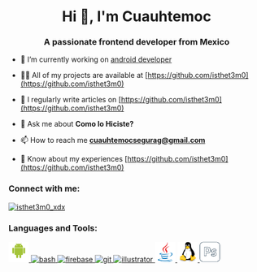 <h1 align="center">Hi 👋, I'm Cuauhtemoc</h1>
<h3 align="center">A passionate frontend developer from Mexico</h3>

- 🔭 I’m currently working on [android developer](https://github.com/isthet3m0/database-android-studio.git)

- 👨‍💻 All of my projects are available at [https://github.com/isthet3m0](https://github.com/isthet3m0)

- 📝 I regularly write articles on [https://github.com/isthet3m0](https://github.com/isthet3m0)

- 💬 Ask me about **Como lo Hiciste?**

- 📫 How to reach me **cuauhtemocsegurag@gmail.com**

- 📄 Know about my experiences [https://github.com/isthet3m0](https://github.com/isthet3m0)

<h3 align="left">Connect with me:</h3>
<p align="left">
<a href="https://instagram.com/isthet3m0_xdx" target="blank"><img align="center" src="https://raw.githubusercontent.com/rahuldkjain/github-profile-readme-generator/master/src/images/icons/Social/instagram.svg" alt="isthet3m0_xdx" height="30" width="40" /></a>
</p>

<h3 align="left">Languages and Tools:</h3>
<p align="left"> <a href="https://developer.android.com" target="_blank" rel="noreferrer"> <img src="https://raw.githubusercontent.com/devicons/devicon/master/icons/android/android-original-wordmark.svg" alt="android" width="40" height="40"/> </a> <a href="https://www.gnu.org/software/bash/" target="_blank" rel="noreferrer"> <img src="https://www.vectorlogo.zone/logos/gnu_bash/gnu_bash-icon.svg" alt="bash" width="40" height="40"/> </a> <a href="https://firebase.google.com/" target="_blank" rel="noreferrer"> <img src="https://www.vectorlogo.zone/logos/firebase/firebase-icon.svg" alt="firebase" width="40" height="40"/> </a> <a href="https://git-scm.com/" target="_blank" rel="noreferrer"> <img src="https://www.vectorlogo.zone/logos/git-scm/git-scm-icon.svg" alt="git" width="40" height="40"/> </a> <a href="https://www.adobe.com/in/products/illustrator.html" target="_blank" rel="noreferrer"> <img src="https://www.vectorlogo.zone/logos/adobe_illustrator/adobe_illustrator-icon.svg" alt="illustrator" width="40" height="40"/> </a> <a href="https://www.java.com" target="_blank" rel="noreferrer"> <img src="https://raw.githubusercontent.com/devicons/devicon/master/icons/java/java-original.svg" alt="java" width="40" height="40"/> </a> <a href="https://www.linux.org/" target="_blank" rel="noreferrer"> <img src="https://raw.githubusercontent.com/devicons/devicon/master/icons/linux/linux-original.svg" alt="linux" width="40" height="40"/> </a> <a href="https://www.photoshop.com/en" target="_blank" rel="noreferrer"> <img src="https://raw.githubusercontent.com/devicons/devicon/master/icons/photoshop/photoshop-line.svg" alt="photoshop" width="40" height="40"/> </a> </p>
